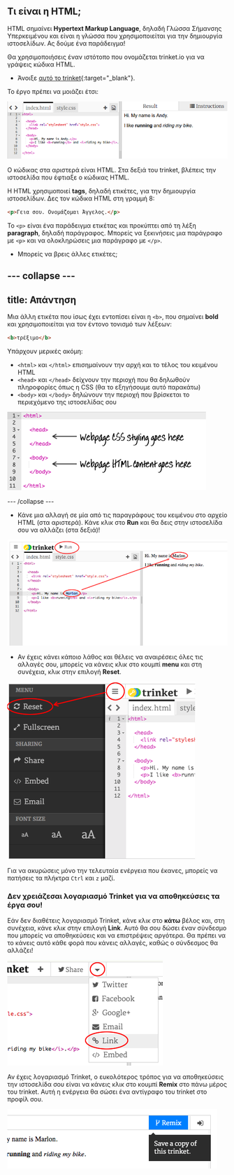 ## Τι είναι η HTML;

HTML σημαίνει **Hypertext Markup Language**, δηλαδή Γλώσσα Σήμανσης Υπερκειμένου και είναι η γλώσσα που χρησιμοποιείται για την δημιουργία ιστοσελίδων. Ας δούμε ένα παράδειγμα!

Θα χρησιμοποιήσεις έναν ιστότοπο που ονομάζεται trinket.io για να γράψεις κώδικα HTML.

+ Άνοιξε [αυτό το trinket](http://jumpto.cc/web-intro){:target="_blank"}.

Το έργο πρέπει να μοιάζει έτσι:

![screenshot](images/birthday-starter.png)

Ο κώδικας στα αριστερά είναι HTML. Στα δεξιά του trinket, βλέπεις την ιστοσελίδα που έφτιαξε ο κώδικας HTML.

Η HTML χρησιμοποιεί **tags**, δηλαδή ετικέτες, για την δημιουργία ιστοσελίδων. Δες τον κώδικα HTML στη γραμμή 8:

```html
<p>Γεια σου. Ονομάζομαι Άγγελος.</p>
```

Το `<p>` είναι ένα παράδειγμα ετικέτας και προκύπτει από τη λέξη **paragraph**, δηλαδή παράγραφος. Μπορείς να ξεκινήσεις μια παράγραφο με `<p>` και να ολοκληρώσεις μια παράγραφο με `</p>`.

+ Μπορείς να βρεις άλλες ετικέτες;

## \--- collapse \---

## title: Απάντηση

Μια άλλη ετικέτα που ίσως έχει εντοπίσει είναι η `<b>`, που σημαίνει **bold** και χρησιμοποιείται για τον έντονο τονισμό των λέξεων:

```html
<b>τρέξιμο</b>
```

Υπάρχουν μερικές ακόμη:

+ `<html>` και `</html>` επισημαίνουν την αρχή και το τέλος του κειμένου HTML
+ `<head>` και `</head>` δείχνουν την περιοχή που θα δηλωθούν πληροφορίες όπως η CSS (θα το εξηγήσουμε αυτό παρακάτω)
+ `<body>` και `</body>` δηλώνουν την περιοχή που βρίσκεται το περιεχόμενο της ιστοσελίδας σου

![screenshot](images/birthday-head-body.png)

\--- /collapse \---

+ Κάνε μια αλλαγή σε μία από τις παραγράφους του κειμένου στο αρχείο HTML (στα αριστερά). Κάνε κλικ στο **Run** και θα δεις στην ιστοσελίδα σου να αλλάζει (στα δεξιά)!

![screenshot](images/birthday-edit-html.png)

+ Αν έχεις κάνει κάποιο λάθος και θέλεις να αναιρέσεις όλες τις αλλαγές σου, μπορείς να κάνεις κλικ στο κουμπί **menu** και στη συνέχεια, κλικ στην επιλογή **Reset**.

![screenshot](images/birthday-reset.png)

Για να ακυρώσεις μόνο την τελευταία ενέργεια που έκανες, μπορείς να πατήσεις τα πλήκτρα `Ctrl` και `z` μαζί.

### Δεν χρειάζεσαι λογαριασμό Trinket για να αποθηκεύσεις τα έργα σου!

Εάν δεν διαθέτεις λογαριασμό Trinket, κάνε κλικ στο **κάτω** βέλος και, στη συνέχεια, κάνε κλικ στην επιλογή **Link**. Αυτό θα σου δώσει έναν σύνδεσμο που μπορείς να αποθηκεύσεις και να επιστρέψεις αργότερα. Θα πρέπει να το κάνεις αυτό κάθε φορά που κάνεις αλλαγές, καθώς ο σύνδεσμος θα αλλάζει!

![screenshot](images/birthday-link.png)

Αν έχεις λογαριασμό Trinket, ο ευκολότερος τρόπος για να αποθηκεύσεις την ιστοσελίδα σου είναι να κάνεις κλικ στο κουμπί **Remix** στο πάνω μέρος του trinket. Αυτή η ενέργεια θα σώσει ένα αντίγραφο του trinket στο προφίλ σου.

![screenshot](images/birthday-remix.png)